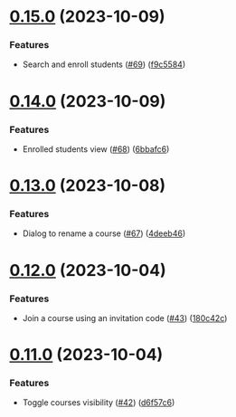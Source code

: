 # [0.15.0](https://github.com/upb-code-labs/react-client/compare/v0.14.0...v0.15.0) (2023-10-09)


### Features

* Search and enroll students ([#69](https://github.com/upb-code-labs/react-client/issues/69)) ([f9c5584](https://github.com/upb-code-labs/react-client/commit/f9c55843915ef9936e55f0d1d6391a30eb429b05))



# [0.14.0](https://github.com/upb-code-labs/react-client/compare/v0.13.0...v0.14.0) (2023-10-09)


### Features

* Enrolled students view ([#68](https://github.com/upb-code-labs/react-client/issues/68)) ([6bbafc6](https://github.com/upb-code-labs/react-client/commit/6bbafc6a71cdeb59017c4a56a11df0f548def0cf))



# [0.13.0](https://github.com/upb-code-labs/react-client/compare/v0.12.0...v0.13.0) (2023-10-08)


### Features

* Dialog to rename a course ([#67](https://github.com/upb-code-labs/react-client/issues/67)) ([4deeb46](https://github.com/upb-code-labs/react-client/commit/4deeb46fa7de495cc08c40346b4dc6a4b8ef3b73))



# [0.12.0](https://github.com/upb-code-labs/react-client/compare/v0.11.0...v0.12.0) (2023-10-04)


### Features

* Join a course using an invitation code ([#43](https://github.com/upb-code-labs/react-client/issues/43)) ([180c42c](https://github.com/upb-code-labs/react-client/commit/180c42cf71a1fef926a17e524ff9ea8865346ff7))



# [0.11.0](https://github.com/upb-code-labs/react-client/compare/v0.10.0...v0.11.0) (2023-10-04)


### Features

* Toggle courses visibility ([#42](https://github.com/upb-code-labs/react-client/issues/42)) ([d6f57c6](https://github.com/upb-code-labs/react-client/commit/d6f57c65caca55385492fc2d036c65f4a89da390))



